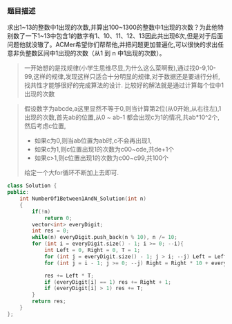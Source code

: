 ### 题目描述
求出1~13的整数中1出现的次数,并算出100~1300的整数中1出现的次数？为此他特别数了一下1~13中包含1的数字有1、10、11、12、13因此共出现6次,但是对于后面问题他就没辙了。ACMer希望你们帮帮他,并把问题更加普遍化,可以很快的求出任意非负整数区间中1出现的次数（从1 到 n 中1出现的次数）。


> 一开始想的是找规律(小学生思维尽显,为什么这么菜啊我),通过找0-9,10-99,这样的规律,发现这样只适合十分明显的规律,对于数据还是要进行分析,找共性才能够很好的完成算法的设计.
> 比较好的解法就是通过计算每个位中1出现的次数

> 假设数字为abcde,a这里显然不等于0,则当计算第2位(从0开始,从右往左),1出现的次数,首先ab的位置,从0 ~ ab-1 都会出现c为1的情况,共ab*10^2个,然后考虑c位置,
> * 如果c为0,则当ab位置为ab时,c不会再出现1,
> * 如果c为1,则c位置出现1的次数为c00~cde,共de+1个
> * 如果c>1,则c位置出现1的次数为c00~c99,共100个
> 
> 给定一个大for循环不断加上去即可.

```C++
class Solution {
public:
    int NumberOf1Between1AndN_Solution(int n)
    {
		if(!n)
			return 0;
		vector<int> everyDigit;
		int res = 0;
		while(n) everyDigit.push_back(n % 10), n /= 10;
		for (int i = everyDigit.size() - 1; i >= 0; --i){
			int Left = 0, Right = 0, T = 1;
			for (int j = everyDigit.size() - 1; j > i; --j) Left = Left * 10 + everyDigit[j];
			for (int j = i - 1; j >= 0; --j) Right = Right * 10 + everyDigit[j], T *=10;

			res += Left * T;
			if (everyDigit[i] == 1) res += Right + 1;
			if (everyDigit[i] > 1) res += T;
		}
		return res;
	}
};
```